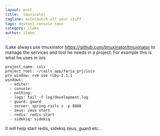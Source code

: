 ```yaml
---
layout: post
title:  tmuxinator
tagline: autolaunch all your stuff
tags: devtool console tmux
category: ilake
author: ilake
---
```

ILake always use tmuxinator <https://github.com/tmuxinator/tmuxinator> to manage the services and tool he needs in a project. For example this is what he uses in isis

    project_name: isis
    project_root: ~/rails_app/faria_prj/isis
    pre_window: rvm use ruby-2.1.1
    windows:
      - editor:
      - console:
      - nothing:
      - logs: tail -f log/development.log
      - guard: guard
      - server: spring rails s -p 8888
      - zeus: zeus start
      - redis: redis-start
      - sidekiq: sidekiq

It will help start redis, sidekiq zeus, guard etc...
